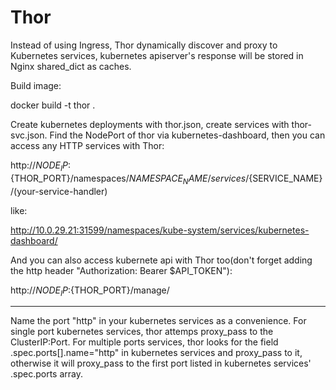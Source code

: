 # Thor
Instead of using Ingress, Thor dynamically discover and proxy to Kubernetes services, kubernetes apiserver's response will be stored in Nginx shared_dict as caches.

Build image:

docker build -t thor .

Create kubernetes deployments with thor.json, create services with thor-svc.json.
Find the NodePort of thor via kubernetes-dashboard, then you can access any HTTP services with Thor:

http://${NODE_IP}:${THOR_PORT}/namespaces/${NAMESPACE_NAME}/services/${SERVICE_NAME}/(your-service-handler)

like:

http://10.0.29.21:31599/namespaces/kube-system/services/kubernetes-dashboard/

And you can also access kubernete api with Thor too(don't forget adding the http header "Authorization: Bearer $API_TOKEN"):

http://${NODE_IP}:${THOR_PORT}/manage/

----------------------------
Name the port "http" in your kubernetes services as a convenience.
For single port kubernetes services, thor attemps proxy_pass to the ClusterIP:Port.
For multiple ports services, thor looks for the field .spec.ports[].name="http" in kubernetes services and proxy_pass to it, otherwise it will proxy_pass to the first port listed in kubernetes services' .spec.ports array.

